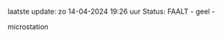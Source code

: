 laatste update: 
zo 14-04-2024 19:26   uur 
Status: FAALT - geel - 
<div class="service Y">microstation</div>